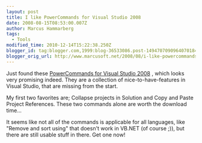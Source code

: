 ```yaml
---
layout: post
title: I like PowerCommands for Visual Studio 2008
date: 2008-08-15T08:53:00.007Z
author: Marcus Hammarberg
tags:
  - Tools
modified_time: 2010-12-14T15:22:38.250Z
blogger_id: tag:blogger.com,1999:blog-36533086.post-1494707090964070184
blogger_orig_url: http://www.marcusoft.net/2008/08/i-like-powercommands-for-visual-studio.html
---
```



Just found these
<a href="http://code.msdn.microsoft.com/PowerCommands"
id="ctl00_ctl00_WideContent_ProjectTitleControl1_ProjectTitleLink"
class="NoUnderline" tabindex="0">PowerCommands for Visual Studio
2008</a> , which looks very promising indeed. They are a collection of
nice-to-have-features in Visual Studio, that are missing from the
start.

My first two favorites are; Collapse projects in Solution and Copy and
Paste Project References. These two commands alone are worth the
download time...

It seems like not all of the commands is applicable for all languages,
like "Remove and sort using" that doesn't work in VB.NET (of course ;)),
but there are still usable stuff in there. Get one now!
